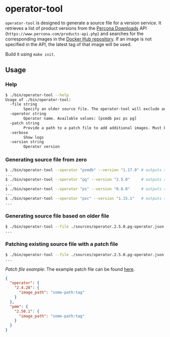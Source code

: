 # operator-tool

`operator-tool` is designed to generate a source file for a version service. It retrieves a list of product versions from the [Percona Downloads](https://www.percona.com/downloads) API (`https://www.percona.com/products-api.php`) and searches for the corresponding images in the [Docker Hub repository](https://hub.docker.com/u/percona). If an image is not specified in the API, the latest tag of that image will be used.

Build it using `make init`.

## Usage

### Help

```sh
$ ./bin/operator-tool --help
Usage of ./bin/operator-tool:
  -file string
        Specify an older source file. The operator-tool will exclude any versions that are older than those listed in this file.
  -operator string
        Operator name. Available values: [psmdb pxc ps pg]
  -patch string
        Provide a path to a patch file to add additional images. Must be used together with the --file option.
  -verbose
        Show logs
  -version string
        Operator version
```

### Generating source file from zero

```sh
$ ./bin/operator-tool --operator "psmdb" --version "1.17.0" # outputs source file for psmdb-operator
...
$ ./bin/operator-tool --operator "pg" --version "2.5.0"     # outputs source file for pg-operator
...
$ ./bin/operator-tool --operator "ps" --version "0.8.0"     # outputs source file for ps-operator
...
$ ./bin/operator-tool --operator "pxc" --version "1.15.1"   # outputs source file for pxc-operator
...
```

### Generating source file based on older file

```sh
$ ./bin/operator-tool --file ./sources/operator.2.5.0.pg-operator.json --version "1.17.0" # outputs source file for pg-operator, excluding older versions specified in the file
...
```

### Patching existing source file with a patch file

```sh
$ ./bin/operator-tool --file ./sources/operator.2.5.0.pg-operator.json --patch ./tools/operator-tool/patch-file.json.example
...
```

*Patch file example:*
The example patch file can be found [here](./patch-file.json.example).

```json
{
  "operator": {
    "2.4.28": {
      "image_path": "some-path:tag"
    }
  },
  "pmm": {
    "2.50.1": {
      "image_path": "some-path:tag"
    }
  }
}
```
